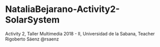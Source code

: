 # NataliaBejarano-Activity2-SolarSystem
Activity 2, Taller Multimedia 2018 - II, Universidad de la Sabana, Teacher Rigoberto Sáenz @rsaenz
